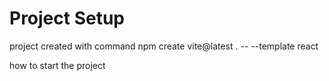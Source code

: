 # Project Setup

project created with command npm create vite@latest . -- --template react

how to start the project
